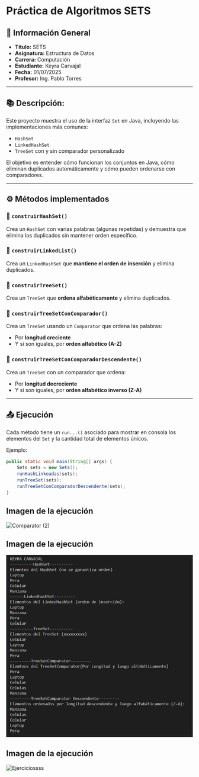 # Práctica de Algoritmos SETS

## 📌 Información General

- **Título:** SETS
- **Asignatura:** Estructura de Datos
- **Carrera:** Computación
- **Estudiante:** Keyra Carvajal
- **Fecha:** 01/07/2025
- **Profesor:** Ing. Pablo Torres

---
## 📚 Descripción:

Este proyecto muestra el uso de la interfaz `Set` en Java, incluyendo las implementaciones más comunes:

- `HashSet`
- `LinkedHashSet`
- `TreeSet` con y sin comparador personalizado

El objetivo es entender cómo funcionan los conjuntos en Java, cómo eliminan duplicados automáticamente y cómo pueden ordenarse con comparadores.

---

## ⚙️ Métodos implementados

### 🔹 `construirHashSet()`
Crea un `HashSet` con varias palabras (algunas repetidas) y demuestra que elimina los duplicados sin mantener orden específico.

### 🔹 `construirLinkedList()`
Crea un `LinkedHashSet` que **mantiene el orden de inserción** y elimina duplicados.

### 🔹 `construirTreeSet()`
Crea un `TreeSet` que **ordena alfabéticamente** y elimina duplicados.

### 🔹 `construirTreeSetConComparador()`
Crea un `TreeSet` usando un `Comparator` que ordena las palabras:
- Por **longitud creciente**
- Y si son iguales, por **orden alfabético (A-Z)**

### 🔹 `construirTreeSetConComparadorDescendente()`
Crea un `TreeSet` con un comparador que ordena:
- Por **longitud decreciente**
- Y si son iguales, por **orden alfabético inverso (Z-A)**

---

## 📤 Ejecución

Cada método tiene un `run...()` asociado para mostrar en consola los elementos del `Set` y la cantidad total de elementos únicos.

Ejemplo:

```java
public static void main(String[] args) {
    Sets sets = new Sets();
    runHashLinkeadas(sets);
    runTreeSet(sets);
    runTreeSetConComparadorDescendente(sets);
}

```
## Imagen de la ejecución
![Comparator (2)](https://github.com/user-attachments/assets/47f77963-8e72-44aa-bf1c-3c04fc8da12c)

## Imagen de la ejecución
![Resultado de Ejecución](SETS.png)

## Imagen de la ejecución 

![Ejerciciossss](https://github.com/user-attachments/assets/0319ea81-3621-41b3-9d77-52b3216ab4db)

